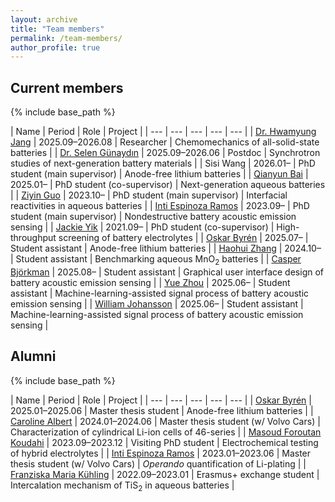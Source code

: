 ```yaml
---
layout: archive
title: "Team members"
permalink: /team-members/
author_profile: true
---
```



## Current members
{% include base_path %}

<style>
td, th {
   border: none!important;
}
</style>

| Name | Period | Role | Project |
| --- | --- | --- | --- | --- |
| [Dr. Hwamyung Jang](https://www.linkedin.com/in/hwamyung-jang/) | 2025.09–2026.08 |  Researcher | Chemomechanics of all-solid-state batteries |
| [Dr. Selen Günaydın](https://www.linkedin.com/in/selen-g-767511128/) | 2025.09–2026.06 |  Postdoc | Synchrotron studies of next-generation battery materials |
| Sisi Wang | 2026.01– |  PhD student (main supervisor) | Anode-free lithium batteries |
| [Qianyun Bai](https://www.uu.se/en/contact-and-organisation/staff?query=N24-2528) | 2025.01– |  PhD student (co-supervisor) | Next-generation aqueous batteries |
| [Ziyin Guo](https://www.uu.se/en/contact-and-organisation/staff?query=N23-1204) | 2023.10– |  PhD student (main supervisor) | Interfacial reactivities in aqueous batteries |
| [Inti Espinoza Ramos](https://www.uu.se/en/contact-and-organisation/staff?query=N22-763) | 2023.09– | PhD student (main supervisor) | Nondestructive battery acoustic emission sensing |
| [Jackie Yik](https://www.uu.se/en/contact-and-organisation/staff?query=N21-1121) | 2021.09– |  PhD student (co-supervisor) | High-throughput screening of battery electrolytes |
| [Oskar Byrén](https://www.linkedin.com/in/oskar-byr%C3%A9n-a86995257/) | 2025.07– |  Student assistant | Anode-free lithium batteries |
| [Haohui Zhang](https://www.uu.se/en/contact-and-organisation/staff?query=N24-1913) | 2024.10– |  Student assistant | Benchmarking aqueous MnO<sub>2</sub> batteries |
| [Casper Björkman](https://www.linkedin.com/in/casper-bj%C3%B6rkman-b6762023b/) | 2025.08– |  Student assistant |  Graphical user interface design of battery acoustic emission sensing |
| [Yue Zhou](https://www.linkedin.com/in/is-yue-zhou/) | 2025.06– |  Student assistant |  Machine-learning-assisted signal process of battery acoustic emission sensing |
| [William Johansson](https://www.linkedin.com/in/william-johansson-218191241/) | 2025.06– |  Student assistant |  Machine-learning-assisted signal process of battery acoustic emission sensing |


## Alumni
{% include base_path %}

<style>
td, th {
   border: none!important;
}
</style>

| Name | Period | Role | Project |
| --- | --- | --- | --- | --- |
| [Oskar Byrén](https://www.linkedin.com/in/oskar-byr%C3%A9n-a86995257/) | 2025.01–2025.06 |  Master thesis student | Anode-free lithium batteries |
| [Caroline Albert](https://www.linkedin.com/in/caroline-albert/) | 2024.01–2024.06 |  Master thesis student (w/ Volvo Cars) | Characterization of cylindrical Li-ion cells of 46-series |
| [Masoud Foroutan Koudahi](https://www.linkedin.com/in/masoudforoutan/)  | 2023.09–2023.12 | Visiting PhD student | Electrochemical testing of hybrid electrolytes |
| [Inti Espinoza Ramos](https://www.linkedin.com/in/intiramos99/) | 2023.01–2023.06 | Master thesis student (w/ Volvo Cars) | <em>Operando</em> quantification of Li-plating |
| [Franziska Maria Kühling](https://www.linkedin.com/in/franziska-k%C3%BChling-194960278/) | 2022.09–2023.01 | Erasmus+ exchange student | Intercalation mechanism of TiS<sub>2</sub> in aqueous batteries |

